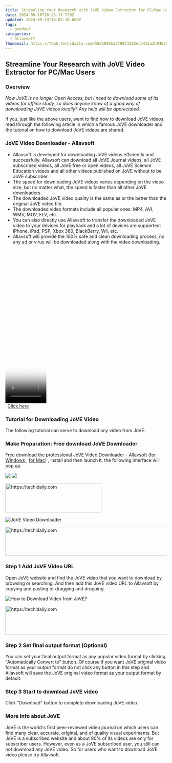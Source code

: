 ```yaml
---
title: Streamline Your Research with JoVE Video Extractor for PC/Mac Users
date: 2024-09-16T16:23:17.779Z
updated: 2024-09-23T16:02:10.600Z
tags:
  - product
categories:
  - allavsoft
thumbnail: https://thmb.techidaily.com/55d1895b35f08f3d82ecb412a2b84639eef0d00ef22964bfc70576f31a7b8bbc.jpg
---
```


## Streamline Your Research with JoVE Video Extractor for PC/Mac Users

### Overview

_Now JoVE is no longer Open Access, but I need to download some of its videos for offline study, so does anyone know of a good way of downloading JoVE videos locally? Any help will be appreciated._

If you, just like the above users, want to find how to download JoVE videos, read through the following article in which a famous JoVE downloader and the tutorial on how to download JoVE videos are shared.

### JoVE Video Downloader - Allavsoft

* Allavsoft is developed for downloading JoVE videos efficiently and successfully. Allavsoft can download all JoVE Journal videos, all JoVE subscribed videos, all JoVE free or open videos, all JoVE Science Education videos and all other videos published on JoVE without to be JoVE subscriber.
* The speed for downloading JoVE videos varies depending on the video size, but no matter what, the speed is faster than all other JoVE downloaders.
* The downloaded JoVE video quality is the same as or the better than the original JoVE video file.
* The downloaded video formats include all popular ones: MP4, AVI, WMV, MOV, FLV, etc.
* You can also directly use Allavsoft to transfer the downloaded JoVE video to your devices for playback and a lot of devices are supported: iPhone, iPad, PSP, Xbox 360, BlackBerry, Wii, etc.
* Allavsoft will provide the 100% safe and clean downloading process, no any ad or virus will be downloaded along with the video downloading.

<!-- affiliate ads begin -->
<span id="1975658">
					<video width="128" height="480" style="cursor:pointer"
           poster="//a.impactradius-go.com/display-clicktoplayimage/1975658.png"
           onclick="if(!this.playClicked){this.play();this.setAttribute('controls',true);this.playClicked=true;}">
	   <source src="//a.impactradius-go.com/display-ad/22993-1975658">
	   <img src="//a.impactradius-go.com/display-clicktoplayimage/1975658.png" style="border: none; height: 100%; width: 100%; object-fit: contain">
	</video>
	<div style="width:80px;text-align:center"><a href="javascript:window.open(decodeURIComponent('https%3A%2F%2Fhomestyler.sjv.io%2Fc%2F5597632%2F1975658%2F22993'), '_blank');void(0);">Click here</a></div>
</span>
<img height="0" width="0" src="https://imp.pxf.io/i/5597632/1975658/22993" style="position:absolute;visibility:hidden;" border="0" />
<!-- affiliate ads end -->

### Tutorial for Downloading JoVE Video

The following tutorial can serve to download any video from JoVE.

### Make Preparation: Free download JoVE Downloader

Free download the professional JoVE Video Downloader - Allavsoft ([for Windows](https://tools.techidaily.com/allavsoft/products/) , [for Mac](https://tools.techidaily.com/allavsoft/products/)) , install and then launch it, the following interface will pop up.

[![](https://www.allavsoft.com/how-to/../images/how-to/free-download-win.jpg)](https://tools.techidaily.com/allavsoft/products/) [![](https://www.allavsoft.com/how-to/../images/how-to/free-download-mac.jpg)](https://tools.techidaily.com/allavsoft/products/)

<!-- affiliate ads begin -->
<a href="https://laganoo.pxf.io/c/5597632/1657395/16446" target="_top" id="1657395">
  <img src="//a.impactradius-go.com/display-ad/16446-1657395" border="0" alt="https://techidaily.com" width="300" height="90"/>
</a>
<img height="0" width="0" src="https://laganoo.pxf.io/i/5597632/1657395/16446" style="position:absolute;visibility:hidden;" border="0" />
<!-- affiliate ads end -->

![JoVE Video Downloader](https://www.allavsoft.com/how-to/../images/allavsoft/screen-shot-600.jpg)

<!-- affiliate ads begin -->
<a href="https://aligracehair.sjv.io/c/5597632/2006946/19272" target="_top" id="2006946">
  <img src="//a.impactradius-go.com/display-ad/19272-2006946" border="0" alt="https://techidaily.com" width="728" height="90"/>
</a>
<img height="0" width="0" src="https://aligracehair.sjv.io/i/5597632/2006946/19272" style="position:absolute;visibility:hidden;" border="0" />
<!-- affiliate ads end -->

### Step 1 Add JoVE Video URL

Open JoVE website and find the JoVE video that you want to download by browsing or searching. And then add this JoVE video URL to Allavsoft by copying and pasting or dragging and dropping.

![How to Download Video from JoVE?](https://www.allavsoft.com/how-to/../images/how-to/download-rtmp-video/download-rtmp-video.jpg)

<!-- affiliate ads begin -->
<a href="https://appsumo.8odi.net/c/5597632/2144273/7443" target="_top" id="2144273">
  <img src="//a.impactradius-go.com/display-ad/7443-2144273" border="0" alt="https://techidaily.com" width="728" height="90"/>
</a>
<img height="0" width="0" src="https://appsumo.8odi.net/i/5597632/2144273/7443" style="position:absolute;visibility:hidden;" border="0" />
<!-- affiliate ads end -->

### Step 2 Set final output format (Optional)

You can set your final output format as any popular video format by clicking "Automatically Convert to" button. Of course if you want JoVE original video format as your output format do not click any button in this step and Allavsoft will save the JoVE original video format as your output format by default.

### Step 3 Start to download JoVE video

Click "Download" button to complete downloading JoVE video.

### More Info about JoVE

JoVE is the world's first peer-reviewed video journal on which users can find many clear, accurate, original, and of quality visual experiments. But JoVE is a subscribed website and about 90% of its videos are only for subscriber users. However, even as a JoVE subscribed user, you still can not download any JoVE video. So for users who want to download JoVE video please try Allavsoft.

<ins class="adsbygoogle"
     style="display:block"
     data-ad-format="autorelaxed"
     data-ad-client="ca-pub-7571918770474297"
     data-ad-slot="1223367746"></ins>

<ins class="adsbygoogle"
     style="display:block"
     data-ad-client="ca-pub-7571918770474297"
     data-ad-slot="8358498916"
     data-ad-format="auto"
     data-full-width-responsive="true"></ins>



